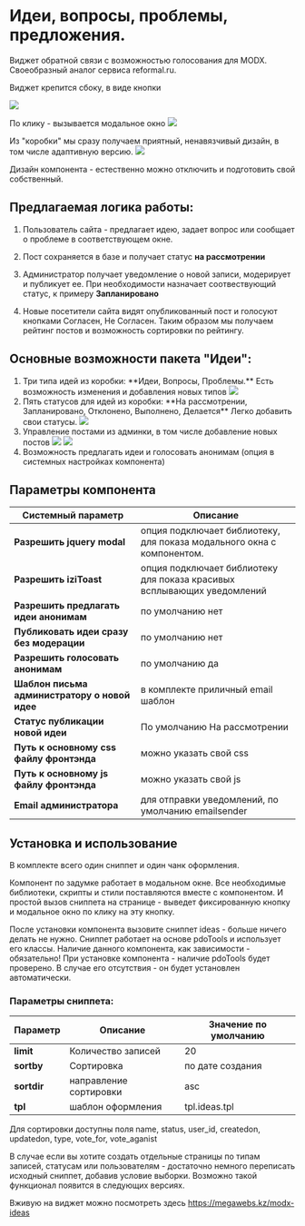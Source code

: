 
# Идеи, вопросы, проблемы, предложения.
Виджет обратной связи с возможностью голосования для MODX.  Своеобразный аналог сервиса reformal.ru.

Виджет крепится сбоку, в виде кнопки

<img src="https://file.modx.pro/files/4/d/e/4dedc3fa3987b965cc643d673774c4c6s.jpg">

По клику - вызывается модальное окно
<img src="https://file.modx.pro/files/f/7/7/f775750f2e2cef567e9fc55ab842396ds.jpg">

Из "коробки" мы сразу получаем приятный, ненавязчивый дизайн, в том числе адаптивную версию.
<img src="https://file.modx.pro/files/a/d/3/ad3e443dc5c0b21189f5102d68218595s.jpg">

Дизайн компонента - естественно можно отключить и подготовить свой собственный.


## Предлагаемая логика работы:
1. Пользователь сайта - предлагает идею, задает вопрос или сообщает о проблеме в соответствующем окне.

2. Пост сохраняется в базе и получает статус <strong>на рассмотрении</strong>

3. Администратор получает уведомление о новой записи, модерирует и публикует ее. При необходимости назначает соотвествующий статус, к примеру <strong>Запланировано</strong>

4. Новые посетители сайта видят опубликованный пост и голосуют кнопками Согласен, Не Согласен. Таким образом мы получаем рейтинг постов и возможность сортировки по рейтингу.



## Основные возможности пакета "Идеи":
<ol>
<li>Три типа идей из коробки: **Идеи, Вопросы, Проблемы.**  Есть возможность изменения и добавления новых типов
<img src="https://file.modx.pro/files/c/5/d/c5d3db20324b55f2f9390317d0b3ebce.png">
</li>



<li>Пять статусов для идей из коробки:  **На рассмотрении, Запланировано, Отклонено, Выполнено, Делается**
Легко добавить свои статусы.
<img src="https://file.modx.pro/files/d/c/1/dc171f7cf9ec3746b875de785080461f.png">
</li>



<li>Управление постами из админки, в том числе  добавление новых постов
<img src="https://file.modx.pro/files/f/3/d/f3de6a641d93b19fea4c964ddc3e3483.png">


<img src="https://file.modx.pro/files/a/0/4/a046804374888b63cf877fb5aaaeb5a5.png">
</li>



<li>Возможность предлагать идеи и голосовать анонимам (опция в системных настройках компонента)</li>
</ol>


## Параметры компонента
Системный параметр  | Описание
------------- | -------------
**Разрешить jquery modal**  | опция подключает библиотеку, для показа модального окна с компонентом.
**Разрешить iziToast**  | опция подключает библиотеку для показа красивых всплывающих уведомлений
**Разрешить предлагать идеи анонимам**  | по умолчанию нет
**Публиковать идеи сразу без модерации**  | по умолчанию нет
**Разрешить голосовать анонимам** | по умолчанию да
**Шаблон письма администратору о новой идее** | в комплекте приличный email шаблон
**Статус публикации новой идеи** | По умолчанию На рассмотрении
**Путь к основному css файлу фронтэнда** | можно указать свой css
**Путь к основному js файлу фронтэнда** | можно указать свой js
**Email администратора** | для отправки уведомлений, по умолчанию emailsender


## Установка и использование
В комплекте всего один сниппет и один чанк оформления.

Компонент по задумке работает в модальном окне.  Все необходимые библиотеки, скрипты и стили поставляются вместе с компонентом. И простой вызов сниппета на странице - выведет фиксированную кнопку и модальное окно по клику на эту кнопку.

После установки компонента вызовите сниппет ideas - больше ничего делать не нужно.
Сниппет работает на основе pdoTools и использует его классы.  Наличие данного компонента, как зависимости - обязательно! При установке компонента - наличие pdoTools будет проверено. В случае его отсутствия - он будет установлен автоматически.

### Параметры сниппета:

Параметр  | Описание | Значение по умолчанию
------------- | ------------- | -------------
**limit**  | Количество записей |  20
**sortby** | Сортировка  | по дате создания
**sortdir**  | направление сортировки  | asc
**tpl** | шаблон оформления | tpl.ideas.tpl


Для сортировки доступны поля name, status, user_id, createdon, updatedon, type, vote_for, vote_aganist

В случае если вы хотите создать отдельные страницы по типам записей, статусам или пользователям - достаточно немного переписать исходный сниппет, добавив условие выборки.  Возможно такой функционал появится в следующих версиях.

Вживую на виджет можно посмотреть здесь https://megawebs.kz/modx-ideas

